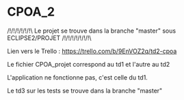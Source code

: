 # CPOA_2

/!\/!\/!\/!\/!\/!\ Le projet se trouve dans la branche "master" sous ECLIPSE2/PROJET /!\/!\/!\/!\/!\/!\/!\

Lien vers le Trello : https://trello.com/b/9EnVOZ2q/td2-cpoa

Le fichier CPOA_projet correspond au td1 et l'autre au td2

L'application ne fonctionne pas, c'est celle du td1.

Le td3 sur les tests se trouve dans la branche "master"

